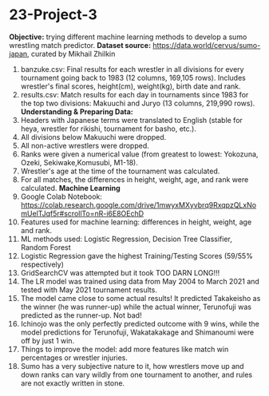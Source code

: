 # 23-Project-3

**Objective:** trying different machine learning methods to develop a sumo wrestling match predictor.
**Dataset source:** https://data.world/cervus/sumo-japan, curated by Mikhail Zhilkin
1. banzuke.csv: Final results for each wrestler in all divisions for every tournament going back to 1983 (12 columns, 169,105 rows). Includes wrestler's final scores, height(cm), weight(kg), birth date and rank.
2. results.csv: Match results for each day in tournaments since 1983 for the top two divisions: Makuuchi and Juryo (13 columns, 219,990 rows).
**Understanding & Preparing Data:** 
1. Headers with Japanese terms were translated to English (stable for heya, wrestler for rikishi, tournament for basho, etc.).
2. All divisions below Makuuchi were dropped.
3. All non-active wrestlers were dropped.
4. Ranks were given a numerical value (from greatest to lowest: Yokozuna, Ozeki, Sekiwake,Komusubi, M1-18).
5. Wrestler's age at the time of the tournament was calculated.
6. For all matches, the differences in height, weight, age, and rank were calculated.
**Machine Learning**
1. Google Colab Notebook: https://colab.research.google.com/drive/1mwyxMXyvbrq9RxqpzQLxNomUelTJqf5r#scrollTo=nR-i6E8OEchD
2. Features used for machine learning: differences in height, weight, age and rank.
3. ML methods used: Logistic Regression, Decision Tree Classifier, Random Forest
4. Logistic Regression gave the highest Training/Testing Scores (59/55% respectively)
5. GridSearchCV was attempted but it took TOO DARN LONG!!!
6. The LR model was trained using data from May 2004 to March 2021 and tested with May 2021 tournament results.
7. The model came close to some actual results! It predicted Takakeisho as the winner (he was runner-up) while the actual winner, Terunofuji was predicted as the runner-up. Not bad! 
8. Ichinojo was the only perfectly predicted outcome with 9 wins, while the model predictions for Terunofuji, Wakatakakage and Shimanoumi were off by just 1 win.
9. Things to improve the model: add more features like match win percentages or wrestler injuries.
10. Sumo has a very subjective nature to it, how wrestlers move up and down ranks can vary wildly from one tournament to another, and rules are not exactly written in stone.